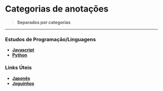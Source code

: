 <link rel="stylesheet" type="text/css" href="./CSS/dark-theme.css">

# Categorias de anotações 
>**Separados por categorias**

---
### Estudos de Programação/Linguagens
- **[Javascript](./Linguagens/Javascript/Index.md)**
- **[Python](./Linguagens/Python/Index.md)**
  
### Links Úteis
- **[Japonês](./Links/LinksJapones.md)**
- **[Joguinhos](./Links/LinksJoguinhos.md)**
